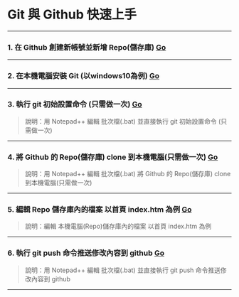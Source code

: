 # Git 與 Github 快速上手

-----

### 1. 在 Github 創建新帳號並新增 Repo(儲存庫) [Go](github-setting-and-create-repo.htm "在 Github 創建新帳號並新增 Repo(儲存庫)")

-----

### 2. 在本機電腦安裝 Git (以windows10為例) [Go](git-install-win10.htm "在本機電腦安裝 Git (以windows10為例)")

-----

### 3. 執行 git 初始設置命令 (只需做一次) [Go](git-init-win10.htm "執行 git 初始設置命令 (只需做一次)(以windows10為例)")
> 說明：用 Notepad++ 編輯 批次檔(.bat) 並直接執行 git 初始設置命令 (只需做一次)

-----

### 4. 將 Github 的 Repo(儲存庫) clone 到本機電腦(只需做一次) [Go](git-clone-win10.htm "將 Github 的 Repo(儲存庫) clone 到本機電腦(只需做一次)(以windows10為例)")
> 說明：用 Notepad++ 編輯 批次檔(.bat) 將 Github 的 Repo(儲存庫) clone 到本機電腦(只需做一次)

-----

### 5. 編輯 Repo 儲存庫內的檔案 以首頁 index&#046;htm 為例 [Go](git-edit-html-win10.htm "編輯本機電腦(Repo)儲存庫內的檔案(以windows10為例)")
> 說明：編輯 本機電腦(Repo)儲存庫內的檔案 以首頁 index&#046;htm 為例

-----

### 6. 執行 git push 命令推送俢改內容到 github [Go](git-push-win10.htm "執行 git push 推送俢改內容到 github (以windows10為例)")
> 說明：用 Notepad++ 編輯 批次檔(.bat) 並直接執行 git push 命令推送俢改內容到 github

-----




